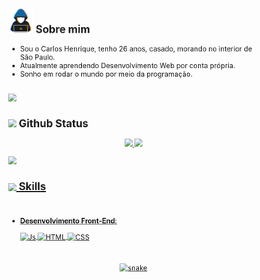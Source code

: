 ## <picture><img  src="https://github.com/0xAbdulKhalid/0xAbdulKhalid/raw/main/assets/mdImages/about_me.gif" width = 50px></picture> **Sobre mim**
- Sou o Carlos Henrique, tenho 26 anos, casado, morando no interior de São Paulo.
- Atualmente aprendendo Desenvolvimento Web por conta própria.
- Sonho em rodar o mundo por meio da programação.
<br>
<img src="https://user-images.githubusercontent.com/73097560/115834477-dbab4500-a447-11eb-908a-139a6edaec5c.gif">

## <img src="https://media.giphy.com/media/iY8CRBdQXODJSCERIr/giphy.gif" width="35"> Github Status
<div align=center>
  <a href="https://github.com/eusouch">
  <img height="165" src="https://github-readme-stats.vercel.app/api?username=eusouch&show_icons=true&theme=radical&include_all_commits=true&count_private=true"/>
  <img height="165" src="https://github-readme-stats.vercel.app/api/top-langs/?username=eusouch&layout=compact&langs_count=6&theme=radical"/>
</div>
<br>
<img src="https://user-images.githubusercontent.com/73097560/115834477-dbab4500-a447-11eb-908a-139a6edaec5c.gif">

## <img align="center" src="https://media2.giphy.com/media/QssGEmpkyEOhBCb7e1/giphy.gif?cid=ecf05e47a0n3gi1bfqntqmob8g9aid1oyj2wr3ds3mg700bl&rid=giphy.gif" width="25"> <b>Skills</b>
<br>
<p align="center">
  
- **Desenvolvimento Front-End**:
  
  <img align="center" alt="Js"  src="https://img.shields.io/badge/JavaScript%20-%23F7DF1E.svg?style=for-the-badge&logo=javascript&logoColor=black">
  <img align="center" alt="HTML" src="https://img.shields.io/badge/HTML5%20-%23E34F26.svg?style=for-the-badge&logo=html5&logoColor=white">
  <img align="center" alt="CSS"  src="https://img.shields.io/badge/CSS%20-%231572B6.svg?style=for-the-badge&logo=css3&logoColor=white">
 
 <br>
 
<p align="center">
  <img src="https://github.com/eusouch/eusouch/raw/output/github-contribution-grid-snake.svg" alt="snake"></center>
</p>

</div>
